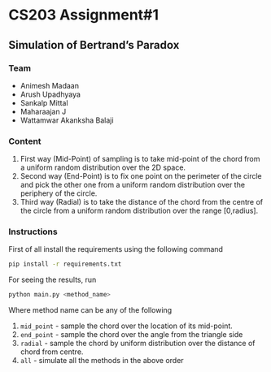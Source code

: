# CS203 Assignment#1

## Simulation of Bertrand’s Paradox

### Team
- Animesh Madaan
- Arush Upadhyaya
- Sankalp Mittal
- Maharaajan J
- Wattamwar Akanksha Balaji

### Content
1. First way (Mid-Point) of sampling is to take mid-point of the chord from a uniform random distribution over the 2D space.
2. Second way (End-Point) is to fix one point on the perimeter of the circle and pick the other one from a uniform random distribution over the periphery of the circle.
3. Third way (Radial) is to take the distance of the chord from the centre of the circle from a uniform random distribution over the range [0,radius].


### Instructions
First of all install the requirements using the following command
```bash
pip install -r requirements.txt
```

For seeing the results, run 
```bash
python main.py <method_name>
``` 
Where method name can be any of the following 
1. `mid_point` - sample the chord over the location of its mid-point. 
2. `end_point` - sample the chord over the angle from the triangle side
3. `radial` - sample the chord by uniform distribution over the distance of chord from centre.
4. `all` - simulate all the methods in the above order

